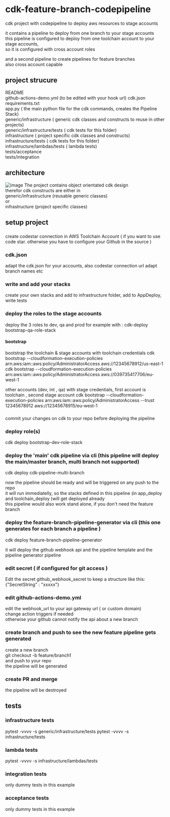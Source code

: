 # cdk-feature-branch-codepipeline
cdk project with codepipeline to deploy aws resources to stage accounts  

it contains a pipeline to deploy from one branch to your stage accounts  
this pipeline is configured to deploy from one toolchain account to your stage accounts,   
so it is configured with cross account roles  

and a second pipeline to create pipelines for feature branches  
also cross account capable 


## project strucure
  
README  
github-actions-demo.yml (to be edited with your hook url)
cdk.json
requirements.txt  
app.py ( the main python file for the cdk commands, creates the Pipeline Stack)  
generic/infrastructure ( generic cdk classes and constructs to reuse in other projects)  
generic/infrastructure/tests ( cdk tests for this folder)  
infrastructure ( project specific cdk classes and constructs)  
infrastructure/tests ( cdk tests for this folder)  
infrastructure/lambdas/tests ( lambda tests)  
tests/acceptance  
tests/integration  

## architecture
![image](https://github.com/wolfgangunger/cdk-codepipeline-multibranch/blob/main/feature-pipeline.jpg)
The project contains object orientated cdk design  
therefor cdk constructs are either in   
generic/infrastructure (reusable generic classes)  
or  
infrastructure (project specific classes)  


## setup project
###
create codestar connection in AWS Toolchain Account ( if you want to use code star. otherwise you have to configure your Github in the source )
### cdk.json
adapt the cdk.json for your accounts, also codestar connection url
adapt branch names etc
### write and add your stacks
create your own stacks and add to infrastructure folder, add to AppDeploy, write tests
### deploy the roles to the stage accounts
deploy the 3 roles to dev, qa and prod
for example with : cdk-deploy bootstrap-qa-role-stack
#### bootstrap
bootstrap the toolchain & stage accounts
with toolchain credentials
cdk bootstrap   --cloudformation-execution-policies arn:aws:iam::aws:policy/AdministratorAccess  aws://12345678912/us-east-1
cdk bootstrap   --cloudformation-execution-policies arn:aws:iam::aws:policy/AdministratorAccess  aws://039735417706/eu-west-1

other accounts (dev, int , qa)
with stage credentials, first account is toolchain , second stage account
cdk bootstrap --cloudformation-execution-policies arn:aws:iam::aws:policy/AdministratorAccess --trust 12345678912 aws://12345678915/eu-west-1

###
commit your changes on cdk to your repo before deploying the pipeline

### deploy role(s)
cdk deploy bootstrap-dev-role-stack

### deploy the 'main' cdk pipeline via cli    (this pipeline will deploy the main/master branch, multi branch not supported)
cdk deploy  cdk-pipeline-multi-branch
    
now the pipeline should be ready and will be triggered on any push to the repo   
it will run immediatelly, so the stacks defined in this pipeline (in app_deploy and toolchain_deploy )will get deployed already   
this pipeline would also work stand alone, if you don't need the feature branch   
  
### deploy the feature-branch-pipeline-generator via cli    (this one generates for each branch a pipeline )
cdk deploy feature-branch-pipeline-generator

it will deploy the github webhook api and the pipeline template and the pipeline generator pipeline   

### edit secret ( if configured for git access )
Edit the secret github_webhook_secret to keep a structure like this:
{"SecretString" : "xxxxx"}

### edit github-actions-demo.yml
edit the webhook_url to your api gateway url ( or custom domain)  
change action triggers if needed   
otherwise your github cannot notify the api about a new branch  

### create branch and push to see the new feature pipeline gets generated
create a new branch  
git checkout -b feature/branch1  
and push to your repo  
the pipeline will be generated

### create PR and merge 
the pipeline will be destroyed  

## tests
### infrastructure tests
pytest -vvvv -s generic/infrastructure/tests
pytest -vvvv -s infrastructure/tests
### lambda tests 
pytest -vvvv -s infrastructure/lambdas/tests
### integration tests
only dummy tests in this example 
### acceptance tests
only dummy tests in this example 



